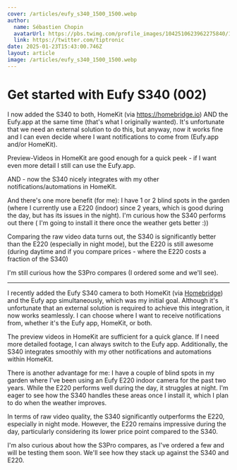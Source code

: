 ```yaml
---
cover: /articles/eufy_s340_1500_1500.webp
author:
  name: Sébastien Chopin
  avatarUrl: https://pbs.twimg.com/profile_images/1042510623962275840/1Iw_Mvud_400x400.jpg
  link: https://twitter.com/tiptronic
date: 2025-01-23T15:43:00.746Z
layout: article
image: /articles/eufy_s340_1500_1500.webp
---
```


# Get started with Eufy S340 (002)

I now added the S340 to both, HomeKit (via <https://homebridge.io>) AND the Eufy.app at the same time (that's what I originally wanted). It's unfortunate that we need an external solution to do this, but anyway, now it works fine and I can even decide where I want notifications to come from (Eufy.app and/or HomeKit).

Preview-Videos in HomeKit are good enough for a quick peek - if I want even more detail I still can use the Eufy.app.

AND - now the S340 nicely integrates with my other notifications/automations in HomeKit.

And there's one more benefit (for me): I have 1 or 2 blind spots in the garden (where I currently use a E220 (indoor) since 2 years, which is good during the day, but has its issues in the night). I'm curious how the S340 performs out there ( I'm going to install it there once the weather gets better :))

Comparing the raw video data turns out, the S340 is significantly better than the E220 (especially in night mode), but the E220 is still awesome (during daytime and if you compare prices - where the E220 costs a fraction of the S340)

I'm still curious how the S3Pro compares (I ordered some and we'll see).

---

I recently added the Eufy S340 camera to both HomeKit (via [Homebridge](https://homebridge.io)) and the Eufy app simultaneously, which was my initial goal. Although it's unfortunate that an external solution is required to achieve this integration, it now works seamlessly. I can choose where I want to receive notifications from, whether it's the Eufy app, HomeKit, or both.

The preview videos in HomeKit are sufficient for a quick glance. If I need more detailed footage, I can always switch to the Eufy app. Additionally, the S340 integrates smoothly with my other notifications and automations within HomeKit.

There is another advantage for me: I have a couple of blind spots in my garden where I've been using an Eufy E220 indoor camera for the past two years. While the E220 performs well during the day, it struggles at night. I'm eager to see how the S340 handles these areas once I install it, which I plan to do when the weather improves.

In terms of raw video quality, the S340 significantly outperforms the E220, especially in night mode. However, the E220 remains impressive during the day, particularly considering its lower price point compared to the S340.

I'm also curious about how the S3Pro compares, as I've ordered a few and will be testing them soon. We'll see how they stack up against the S340 and E220.
